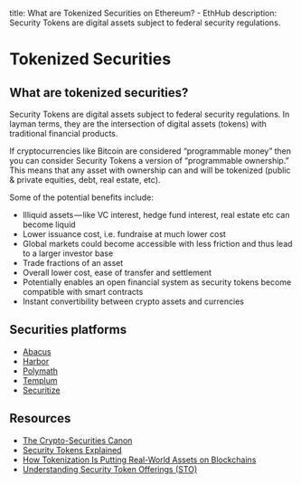 title: What are Tokenized Securities on Ethereum? - EthHub
description: Security Tokens are digital assets subject to federal security regulations.

# Tokenized Securities

## What are tokenized securities?

Security Tokens are digital assets subject to federal security regulations. In layman terms, they are the intersection of digital assets \(tokens\) with traditional financial products.

If cryptocurrencies like Bitcoin are considered “programmable money” then you can consider Security Tokens a version of “programmable ownership.” This means that any asset with ownership can and will be tokenized \(public & private equities, debt, real estate, etc\).

Some of the potential benefits include:

* Illiquid assets — like VC interest, hedge fund interest, real estate etc can become liquid
* Lower issuance cost, i.e. fundraise at much lower cost
* Global markets could become accessible with less friction and thus lead to a larger investor base
* Trade fractions of an asset
* Overall lower cost, ease of transfer and settlement
* Potentially enables an open financial system as security tokens become compatible with smart contracts
* Instant convertibility between crypto assets and currencies

## Securities platforms

* [Abacus](abacus.md)
* [Harbor](harbor.md)
* [Polymath](polymath.md)
* [Templum](templum.md)
* [Securitize](securitize.md)

## Resources

* [The Crypto-Securities Canon](https://medium.com/harborhq/the-crypto-securities-canon-e0d5eb53ed1d)
* [Security Tokens Explained](https://www.apollocap.io/blog/2018/11/5/security-tokens-explained)
* [How Tokenization Is Putting Real-World Assets on Blockchains](https://www.nasdaq.com/article/how-tokenization-is-putting-real-world-assets-on-blockchains-cm767952)
* [Understanding Security Token Offerings \(STO\)](https://medium.com/swlh/understanding-security-token-offerings-sto-bc272acd3f27)

